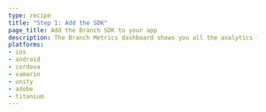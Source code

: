 ```yaml
---
type: recipe
title: "Step 1: Add the SDK"
page_title: Add the Branch SDK to your app
description: The Branch Metrics dashboard shows you all the analytics for your iOS deep links. Track install attribution, measure marketing channels and ad campaigns.
platforms:
- ios
- android
- cordova
- xamarin
- unity
- adobe
- titanium
---
```


